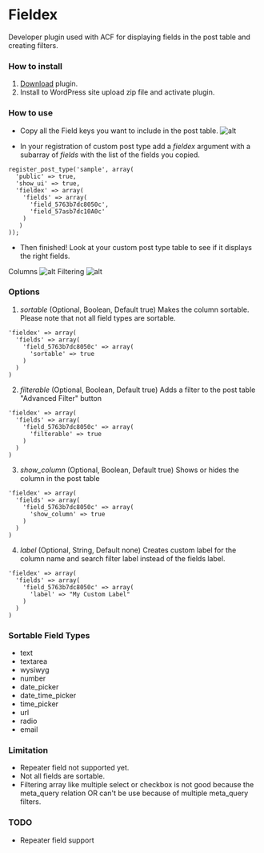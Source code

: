 # Fieldex
Developer plugin used with ACF for displaying fields in the post table and creating filters.

### How to install

1. [Download](https://github.com/allanchristiancarlos/fieldex/archive/master.zip) plugin.
2. Install to WordPress site upload zip file and activate plugin.


### How to use
- Copy all the Field keys you want to include in the post table.
![alt](http://image.prntscr.com/image/81726b84aa9543de8562e5b44ff05107.png)

- In your registration of custom post type add a *fieldex* argument with a subarray of *fields* with the list of the fields you copied.
```
register_post_type('sample', array(
  'public' => true,
  'show_ui' => true,
  'fieldex' => array(
    'fields' => array(
      'field_5763b7dc8050c',
      'field_57asb7dc10A0c'
    )
   )
));
```

- Then finished! Look at your custom post type table to see if it displays the right fields.

Columns
![alt](http://image.prntscr.com/image/4b8e2a67e53642c1b0e3233768dcfa8b.png)
Filtering
![alt](http://image.prntscr.com/image/5a1b45c105264a6f9888f9021debea98.png)

### Options

1. *sortable* (Optional, Boolean, Default true)
  Makes the column sortable. Please note that not all field types are sortable.
  ```
  'fieldex' => array(
    'fields' => array(
      'field_5763b7dc8050c' => array(
        'sortable' => true
      )
    )
  ) 
  ``` 
2. *filterable* (Optional, Boolean, Default true)
  Adds a filter to the post table "Advanced Filter" button
  ```
  'fieldex' => array(
    'fields' => array(
      'field_5763b7dc8050c' => array(
        'filterable' => true
      )
    )
  ) 
  ```
3. *show_column* (Optional, Boolean, Default true)
  Shows or hides the column in the post table
  ```
  'fieldex' => array(
    'fields' => array(
      'field_5763b7dc8050c' => array(
        'show_column' => true
      )
    )
  ) 
  ```
4. *label* (Optional, String, Default none)
  Creates custom label for the column name and search filter label instead of the fields label.
  ```
  'fieldex' => array(
    'fields' => array(
      'field_5763b7dc8050c' => array(
        'label' => "My Custom Label"
      )
    )
  ) 
  ```

### Sortable Field Types
- text
- textarea
- wysiwyg
- number
- date_picker
- date_time_picker
- time_picker
- url
- radio
- email

### Limitation
- Repeater field not supported yet.
- Not all fields are sortable.
- Filtering array like multiple select or checkbox is not good because the meta_query relation OR can't be use because of multiple meta_query filters.

### TODO
- Repeater field support

